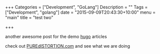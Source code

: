 +++
Categories = ["Development", "GoLang"]
Description = ""
Tags = ["Development", "golang"]
date = "2015-09-09T20:43:30+10:00"
menu = "main"
title = "test two"

+++

another awesome post for the demo [hugo](https://gethugo.io) articles

check out [PUREdISTORTION.com](http://www.puredistortion.com) and see what we are doing 
